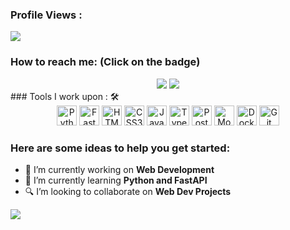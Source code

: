  ### Profile Views :<br>
  <img src="https://profile-counter.glitch.me/boldueen/count.svg" />


### How to reach me: <strong>(Click on the badge)</strong>
<div align="center">
  <img src="https://cdn.worldvectorlogo.com/logos/official-gmail-icon-2020-.svg" href="nikon2283@gmail.com">   
  <img src="https://cdn.worldvectorlogo.com/logos/instagram-5.svg" href="https://www.instagram.com/nikon_off_">

</div>
### Tools I work upon : 🛠


<div align="center">
  <img alt="Python" height="32px" src="https://cdn.worldvectorlogo.com/logos/python-5.svg" />
  <img alt="FastAPI" height="32px" src="https://cdn.worldvectorlogo.com/logos/fastapi-1.svg" />

  <img alt="HTML5" height="32px" src="https://cdn.worldvectorlogo.com/logos/html-1.svg" />
  <img alt="CSS3" height="32px" src="https://cdn.worldvectorlogo.com/logos/css-3.svg" />

  <img alt="Javascript" height="32px" src="https://cdn.worldvectorlogo.com/logos/logo-javascript.svg" />
  <img alt="Typescript" height="32px" src="https://cdn.worldvectorlogo.com/logos/typescript.svg" />


  <img alt="PostgreSQL" height="32px" src="https://cdn.worldvectorlogo.com/logos/postgresql.svg" />
  <img alt="MongoDB" height="32px" src="https://cdn.worldvectorlogo.com/logos/mongodb-icon-1.svg" />


  <img alt="Docker" height="32px" src="https://cdn.worldvectorlogo.com/logos/docker.svg" />
  <img alt="Git" height="32px" src="https://cdn.worldvectorlogo.com/logos/git-icon.svg" />

  <br />
</div>

### Here are some ideas to help you get started:

- 🔭 I’m currently working on <strong>Web Development</strong>
- 🌱 I’m currently learning <strong>Python and FastAPI</strong>
- 🔍 I’m looking to collaborate on <strong>Web Dev Projects</strong>



<img src="https://github-readme-stats.vercel.app/api?username=boldueen&show_icons=true&title_color=03fc90&icon_color=03fc90&text_color=03fc90&bg_color=002b19">
